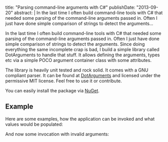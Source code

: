 title: "Parsing command-line arguments with C#"
publishDate: "2013-09-20"
abstract: |
  In the last time I often build command-line tools with C# that
  needed some parsing of the command-line arguments passed in.
  Often I just have done simple comparison of strings to detect
  the arguments...

In the last time I often build command-line tools with C# that needed some parsing of the command-line arguments passed in. Often I just have done simple comparison of strings to detect the arguments. Since doing everything the same incomplete crap is bad, I build a simple library called DotArguments to handle that stuff. It allows defining the arguments, types etc via a simple POCO argument container class with some attributes.

The library is heavily unit tested and rock solid. It comes with a GNU compliant parser. It can be found at [DotArguments](https://github.com/choffmeister/DotArguments) and licensed under the permissive MIT license. Feel free to use it or contribute.

You can easily install the package via [NuGet](http://www.nuget.org/packages/DotArguments/).

## Example

<script src="https://gist.github.com/choffmeister/7877701.js?file=DemoArguments.cs"></script>

Here are some examples, how the application can be invoked and what values would be populated:

<script src="https://gist.github.com/choffmeister/7877701.js?file=example1"></script>
<script src="https://gist.github.com/choffmeister/7877701.js?file=example2"></script>
<script src="https://gist.github.com/choffmeister/7877701.js?file=example3"></script>

And now some invocation with invalid arguments:

<script src="https://gist.github.com/choffmeister/7877701.js?file=example4"></script>
<script src="https://gist.github.com/choffmeister/7877701.js?file=example5"></script>
